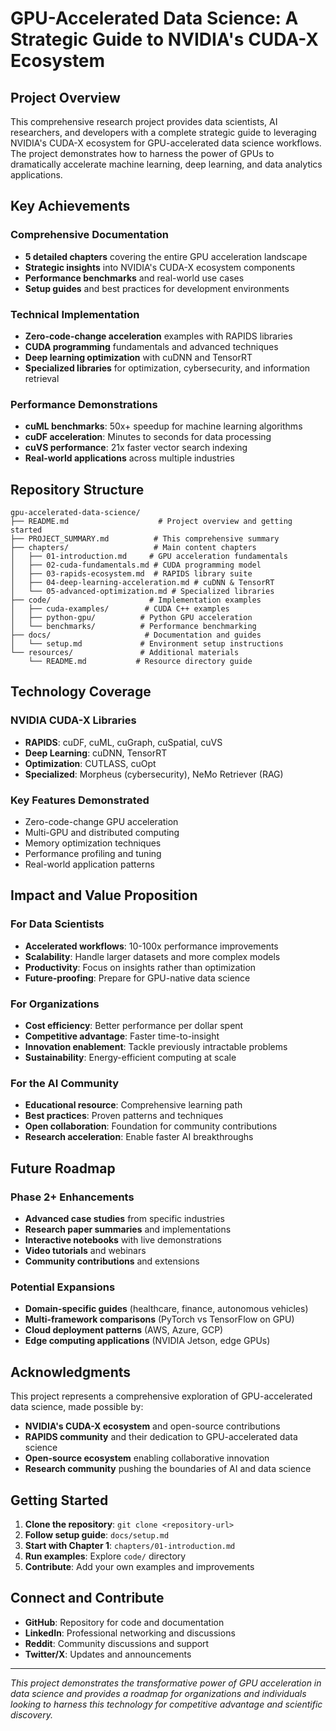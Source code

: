 # GPU-Accelerated Data Science: A Strategic Guide to NVIDIA's CUDA-X Ecosystem

## Project Overview

This comprehensive research project provides data scientists, AI researchers, and developers with a complete strategic guide to leveraging NVIDIA's CUDA-X ecosystem for GPU-accelerated data science workflows. The project demonstrates how to harness the power of GPUs to dramatically accelerate machine learning, deep learning, and data analytics applications.

## Key Achievements

###  Comprehensive Documentation
- **5 detailed chapters** covering the entire GPU acceleration landscape
- **Strategic insights** into NVIDIA's CUDA-X ecosystem components
- **Performance benchmarks** and real-world use cases
- **Setup guides** and best practices for development environments

###  Technical Implementation
- **Zero-code-change acceleration** examples with RAPIDS libraries
- **CUDA programming** fundamentals and advanced techniques
- **Deep learning optimization** with cuDNN and TensorRT
- **Specialized libraries** for optimization, cybersecurity, and information retrieval

###  Performance Demonstrations
- **cuML benchmarks**: 50x+ speedup for machine learning algorithms
- **cuDF acceleration**: Minutes to seconds for data processing
- **cuVS performance**: 21x faster vector search indexing
- **Real-world applications** across multiple industries

## Repository Structure

```
gpu-accelerated-data-science/
├── README.md                    # Project overview and getting started
├── PROJECT_SUMMARY.md          # This comprehensive summary
├── chapters/                   # Main content chapters
│   ├── 01-introduction.md     # GPU acceleration fundamentals
│   ├── 02-cuda-fundamentals.md # CUDA programming model
│   ├── 03-rapids-ecosystem.md  # RAPIDS library suite
│   ├── 04-deep-learning-acceleration.md # cuDNN & TensorRT
│   └── 05-advanced-optimization.md # Specialized libraries
├── code/                      # Implementation examples
│   ├── cuda-examples/        # CUDA C++ examples
│   ├── python-gpu/          # Python GPU acceleration
│   └── benchmarks/          # Performance benchmarking
├── docs/                     # Documentation and guides
│   └── setup.md             # Environment setup instructions
└── resources/               # Additional materials
    └── README.md           # Resource directory guide
```

## Technology Coverage

### NVIDIA CUDA-X Libraries
- **RAPIDS**: cuDF, cuML, cuGraph, cuSpatial, cuVS
- **Deep Learning**: cuDNN, TensorRT
- **Optimization**: CUTLASS, cuOpt
- **Specialized**: Morpheus (cybersecurity), NeMo Retriever (RAG)

### Key Features Demonstrated
- Zero-code-change GPU acceleration
- Multi-GPU and distributed computing
- Memory optimization techniques
- Performance profiling and tuning
- Real-world application patterns

## Impact and Value Proposition

### For Data Scientists
- **Accelerated workflows**: 10-100x performance improvements
- **Scalability**: Handle larger datasets and more complex models
- **Productivity**: Focus on insights rather than optimization
- **Future-proofing**: Prepare for GPU-native data science

### For Organizations
- **Cost efficiency**: Better performance per dollar spent
- **Competitive advantage**: Faster time-to-insight
- **Innovation enablement**: Tackle previously intractable problems
- **Sustainability**: Energy-efficient computing at scale

### For the AI Community
- **Educational resource**: Comprehensive learning path
- **Best practices**: Proven patterns and techniques
- **Open collaboration**: Foundation for community contributions
- **Research acceleration**: Enable faster AI breakthroughs

## Future Roadmap

### Phase 2+ Enhancements
- **Advanced case studies** from specific industries
- **Research paper summaries** and implementations
- **Interactive notebooks** with live demonstrations
- **Video tutorials** and webinars
- **Community contributions** and extensions

### Potential Expansions
- **Domain-specific guides** (healthcare, finance, autonomous vehicles)
- **Multi-framework comparisons** (PyTorch vs TensorFlow on GPU)
- **Cloud deployment patterns** (AWS, Azure, GCP)
- **Edge computing applications** (NVIDIA Jetson, edge GPUs)

## Acknowledgments

This project represents a comprehensive exploration of GPU-accelerated data science, made possible by:

- **NVIDIA's CUDA-X ecosystem** and open-source contributions
- **RAPIDS community** and their dedication to GPU-accelerated data science
- **Open-source ecosystem** enabling collaborative innovation
- **Research community** pushing the boundaries of AI and data science

## Getting Started

1. **Clone the repository**: `git clone <repository-url>`
2. **Follow setup guide**: `docs/setup.md`
3. **Start with Chapter 1**: `chapters/01-introduction.md`
4. **Run examples**: Explore `code/` directory
5. **Contribute**: Add your own examples and improvements

## Connect and Contribute

- **GitHub**: Repository for code and documentation
- **LinkedIn**: Professional networking and discussions
- **Reddit**: Community discussions and support
- **Twitter/X**: Updates and announcements

---

*This project demonstrates the transformative power of GPU acceleration in data science and provides a roadmap for organizations and individuals looking to harness this technology for competitive advantage and scientific discovery.*
